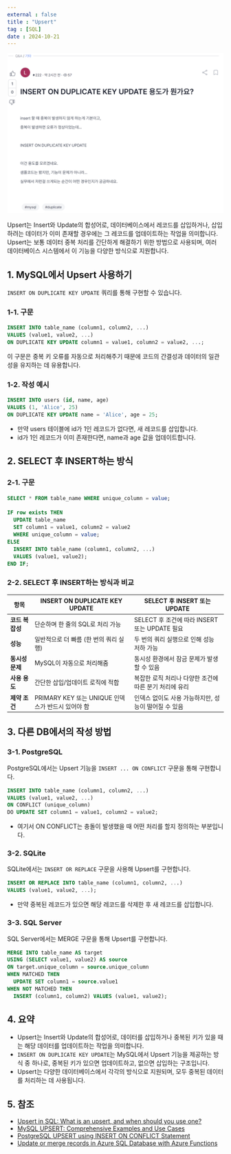 ```yaml
---
external : false
title : "Upsert"
tag : [SQL]
date : 2024-10-21
---
```


![what is upsert?](/public/images/sql_question.png)

Upsert는 Insert와 Update의 합성어로, 데이터베이스에서 레코드를 삽입하거나, 삽입하려는 데이터가 이미 존재할 경우에는 그 레코드를 업데이트하는 작업을 의미합니다.  
Upsert는 보통 데이터 중복 처리를 간단하게 해결하기 위한 방법으로 사용되며, 여러 데이터베이스 시스템에서 이 기능을 다양한 방식으로 지원합니다.

## 1. MySQL에서 Upsert 사용하기

`INSERT ON DUPLICATE KEY UPDATE` 쿼리를 통해 구현할 수 있습니다.

### 1-1. 구문

```sql
INSERT INTO table_name (column1, column2, ...)
VALUES (value1, value2, ...)
ON DUPLICATE KEY UPDATE column1 = value1, column2 = value2, ...;
```

이 구문은 중복 키 오류를 자동으로 처리해주기 때문에 코드의 간결성과 데이터의 일관성을 유지하는 데 유용합니다.

### 1-2. 작성 예시

```sql
INSERT INTO users (id, name, age)
VALUES (1, 'Alice', 25)
ON DUPLICATE KEY UPDATE name = 'Alice', age = 25;
```

- 만약 users 테이블에 id가 1인 레코드가 없다면, 새 레코드를 삽입합니다.
- id가 1인 레코드가 이미 존재한다면, name과 age 값을 업데이트합니다.

## 2. SELECT 후 INSERT하는 방식

### 2-1. 구문

```sql
SELECT * FROM table_name WHERE unique_column = value;

IF row exists THEN
  UPDATE table_name
  SET column1 = value1, column2 = value2
  WHERE unique_column = value;
ELSE
  INSERT INTO table_name (column1, column2, ...)
  VALUES (value1, value2);
END IF;
```

### 2-2. SELECT 후 INSERT하는 방식과 비교

| 항목            | INSERT ON DUPLICATE KEY UPDATE                       | SELECT 후 INSERT 또는 UPDATE                          |
|-----------------|-----------------------------------------------------|------------------------------------------------------|
| **코드 복잡성**  | 단순하며 한 줄의 SQL로 처리 가능                      | SELECT 후 조건에 따라 INSERT 또는 UPDATE 필요           |
| **성능**         | 일반적으로 더 빠름 (한 번의 쿼리 실행)                  | 두 번의 쿼리 실행으로 인해 성능 저하 가능                |
| **동시성 문제**  | MySQL이 자동으로 처리해줌                              | 동시성 환경에서 잠금 문제가 발생할 수 있음               |
| **사용 용도**    | 간단한 삽입/업데이트 로직에 적합                        | 복잡한 로직 처리나 다양한 조건에 따른 분기 처리에 유리    |
| **제약 조건**    | PRIMARY KEY 또는 UNIQUE 인덱스가 반드시 있어야 함         | 인덱스 없이도 사용 가능하지만, 성능이 떨어질 수 있음       |

## 3. 다른 DB에서의 작성 방법

### 3-1. PostgreSQL

PostgreSQL에서는 Upsert 기능을 `INSERT ... ON CONFLICT` 구문을 통해 구현합니다.

```sql
INSERT INTO table_name (column1, column2, ...)
VALUES (value1, value2, ...)
ON CONFLICT (unique_column)
DO UPDATE SET column1 = value1, column2 = value2;
```

- 여기서 ON CONFLICT는 충돌이 발생했을 때 어떤 처리를 할지 정의하는 부분입니다.

### 3-2. SQLite

SQLite에서는 `INSERT OR REPLACE` 구문을 사용해 Upsert를 구현합니다.

```sql
INSERT OR REPLACE INTO table_name (column1, column2, ...)
VALUES (value1, value2, ...);
```

- 만약 중복된 레코드가 있으면 해당 레코드를 삭제한 후 새 레코드를 삽입합니다.

### 3-3. SQL Server

SQL Server에서는 MERGE 구문을 통해 Upsert를 구현합니다.

```sql
MERGE INTO table_name AS target
USING (SELECT value1, value2) AS source
ON target.unique_column = source.unique_column
WHEN MATCHED THEN
  UPDATE SET column1 = source.value1
WHEN NOT MATCHED THEN
  INSERT (column1, column2) VALUES (value1, value2);
```

## 4. 요약

- Upsert는 Insert와 Update의 합성어로, 데이터를 삽입하거나 중복된 키가 있을 때는 해당 데이터를 업데이트하는 작업을 의미합니다.
- `INSERT ON DUPLICATE KEY UPDATE`는 MySQL에서 Upsert 기능을 제공하는 방식 중 하나로, 중복된 키가 있으면 업데이트하고, 없으면 삽입하는 구조입니다.
- Upsert는 다양한 데이터베이스에서 각각의 방식으로 지원되며, 모두 중복된 데이터를 처리하는 데 사용됩니다.

## 5. 참조

- [Upsert in SQL: What is an upsert, and when should you use one?](https://www.cockroachlabs.com/blog/sql-upsert)
- [MySQL UPSERT: Comprehensive Examples and Use Cases](https://blog.devart.com/mysql-upsert.html)
- [PostgreSQL UPSERT using INSERT ON CONFLICT Statement](https://www.postgresqltutorial.com/postgresql-tutorial/postgresql-upsert/index.html)
- [Update or merge records in Azure SQL Database with Azure Functions](https://learn.microsoft.com/en-us/azure/stream-analytics/sql-database-upsert)
